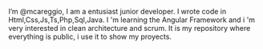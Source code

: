 I’m @mcareggio, I am a entusiast junior developer. I wrote code in Html,Css,Js,Ts,Php,Sql,Java. I 'm learning the Angular Framework and i 'm very interested in clean architecture and scrum.
It is my repository where everything is public, i use it to show my proyects.
